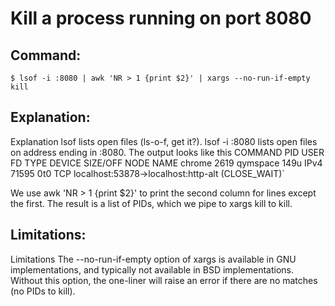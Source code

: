 # Kill a process running on port 8080

## Command:
```
$ lsof -i :8080 | awk 'NR > 1 {print $2}' | xargs --no-run-if-empty kill
```

## Explanation:
Explanation
lsof lists open files (ls-o-f, get it?). lsof -i :8080 lists open files on address ending in :8080. The output looks like this
COMMAND  PID     USER   FD   TYPE DEVICE SIZE/OFF NODE NAME
chrome  2619 qymspace  149u  IPv4  71595      0t0  TCP localhost:53878->localhost:http-alt (CLOSE_WAIT)`

We use awk 'NR > 1 {print $2}' to print the second column for lines except the first. The result is a list of PIDs, which we pipe to xargs kill to kill.

## Limitations:
Limitations
The --no-run-if-empty option of xargs is available in GNU implementations, and typically not available in BSD implementations. Without this option, the one-liner will raise an error if there are no matches (no PIDs to kill).

